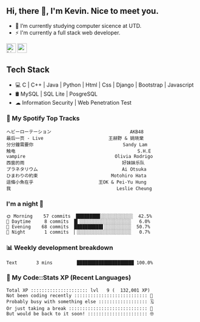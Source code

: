 ## Hi, there 👋, I'm Kevin. Nice to meet you.

- 🌱 I’m currently studying computer sicence at UTD.
- ⚡ I'm currently a full stack web developer.

<a href="https://www.linkedin.com/in/kevin12686/"><img alt="LinkedIn" src="https://img.shields.io/badge/linkedin%20-%230077B5.svg?&style=for-the-badge&logo=linkedin&logoColor=white" height=25></a>
<a href="https://www.instagram.com/kevin12686/"><img src="https://img.shields.io/badge/instagram-3f729b?&style=for-the-badge&logo=instagram&logoColor=white" height=25></a>

## Tech Stack

* 💻 C | C++ | Java | Python | Html | Css | Django | Bootstrap | Javascript
* 🛢️ MySQL | SQL Lite | PosgreSQL
* ☁ Information Security | Web Penetration Test

### 🎵 My Spotify Top Tracks

<!-- spotify start -->

```text
ヘビーローテーション                             AKB48
最后一页 - Live                        王赫野 & 姚晓棠
分分鐘需要你                                 Sandy Lam
触电                                             S.H.E
vampire                                 Olivia Rodrigo
西窗的雨                                    好妹妹乐队
プラネタリウム                               Ai Otsuka
ひまわりの約束                           Motohiro Hata
這條小魚在乎                        王OK & Pei-Yu Hung
我                                       Leslie Cheung
```

<!-- spotify end -->

### I'm a night 🦉

<!-- early_bird start -->

```text
🌞 Morning    57 commits  ████████▉░░░░░░░░░░░░  42.5%
🌆 Daytime     8 commits  █▎░░░░░░░░░░░░░░░░░░░   6.0%
🌃 Evening    68 commits  ██████████▋░░░░░░░░░░  50.7%
🌙 Night       1 commits  ▏░░░░░░░░░░░░░░░░░░░░   0.7%
```

<!-- early_bird end -->

### 📊 Weekly development breakdown

<!-- code_time start -->

```text
Text       3 mins         █████████████████████ 100.0%
```

<!-- code_time end -->

### 🧰 My Code::Stats XP (Recent Languages)

<!-- codestats start -->

```text
Total XP ::::::::::::::::::::: lvl   9 (  132,001 XP) 
Not been coding recently ::::::::::::::::::::::::::: 🙈
Probably busy with something else :::::::::::::::::: 🗓
Or just taking a break ::::::::::::::::::::::::::::: 🌴
But would be back to it soon! :::::::::::::::::::::: 🤓
```

<!-- codestats end -->
